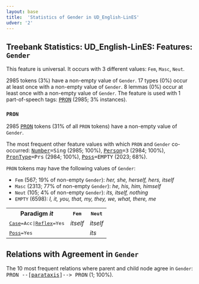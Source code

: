 ```yaml
---
layout: base
title:  'Statistics of Gender in UD_English-LinES'
udver: '2'
---
```


## Treebank Statistics: UD_English-LinES: Features: `Gender`

This feature is universal.
It occurs with 3 different values: `Fem`, `Masc`, `Neut`.

2985 tokens (3%) have a non-empty value of `Gender`.
17 types (0%) occur at least once with a non-empty value of `Gender`.
8 lemmas (0%) occur at least once with a non-empty value of `Gender`.
The feature is used with 1 part-of-speech tags: <tt><a href="en_lines-pos-PRON.html">PRON</a></tt> (2985; 3% instances).

### `PRON`

2985 <tt><a href="en_lines-pos-PRON.html">PRON</a></tt> tokens (31% of all `PRON` tokens) have a non-empty value of `Gender`.

The most frequent other feature values with which `PRON` and `Gender` co-occurred: <tt><a href="en_lines-feat-Number.html">Number</a></tt><tt>=Sing</tt> (2985; 100%), <tt><a href="en_lines-feat-Person.html">Person</a></tt><tt>=3</tt> (2984; 100%), <tt><a href="en_lines-feat-PronType.html">PronType</a></tt><tt>=Prs</tt> (2984; 100%), <tt><a href="en_lines-feat-Poss.html">Poss</a></tt><tt>=EMPTY</tt> (2023; 68%).

`PRON` tokens may have the following values of `Gender`:

* `Fem` (567; 19% of non-empty `Gender`): <em>her, she, herself, hers, itself</em>
* `Masc` (2313; 77% of non-empty `Gender`): <em>he, his, him, himself</em>
* `Neut` (105; 4% of non-empty `Gender`): <em>its, itself, nothing</em>
* `EMPTY` (6598): <em>I, it, you, that, my, they, we, what, there, me</em>

<table>
  <tr><th>Paradigm <i>it</i></th><th><tt>Fem</tt></th><th><tt>Neut</tt></th></tr>
  <tr><td><tt><tt><a href="en_lines-feat-Case.html">Case</a></tt><tt>=Acc</tt>|<tt><a href="en_lines-feat-Reflex.html">Reflex</a></tt><tt>=Yes</tt></tt></td><td><em>itself</em></td><td><em>itself</em></td></tr>
  <tr><td><tt><tt><a href="en_lines-feat-Poss.html">Poss</a></tt><tt>=Yes</tt></tt></td><td></td><td><em>its</em></td></tr>
</table>

## Relations with Agreement in `Gender`

The 10 most frequent relations where parent and child node agree in `Gender`:
<tt>PRON --[<tt><a href="en_lines-dep-parataxis.html">parataxis</a></tt>]--> PRON</tt> (1; 100%).

